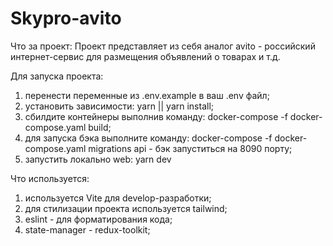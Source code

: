 # Skypro-avito

Что за проект:
Проект представляет из себя аналог avito - российский интернет-сервис для размещения объявлений о товарах и т.д.

Для запуска проекта:
1. перенести переменные из .env.example в ваш .env файл;
2. установить зависимости: yarn || yarn install;
3. сбилдите контейнеры выполнив команду: docker-compose -f docker-compose.yaml build;
4. для запуска бэка выполните команду: docker-compose -f docker-compose.yaml migrations api - бэк запуститься на 8090 порту;
5. запустить локально web: yarn dev

Что используется:
1. используется Vite для develop-разработки;
2. для стилизации проекта используется tailwind;
3. eslint - для форматирования кода;
4. state-manager - redux-toolkit;